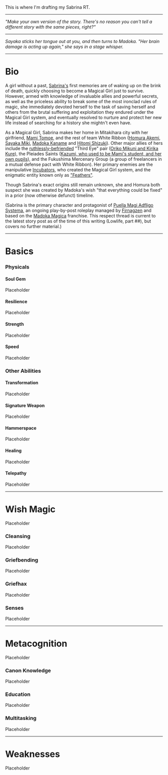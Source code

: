 This is where I'm drafting my Sabrina RT.

---

*"Make your own version of the story. There's no reason you can't tell a different story with the same pieces, right?"*

---

*Sayaka sticks her tongue out at you, and then turns to Madoka. "Her brain damage is acting up again," she says in a stage whisper.*

---

# Bio

A girl without a past, [Sabrina's](https://placeholder.com) first memories are of waking up on the brink of death, quickly choosing to become a Magical Girl just to survive. However, armed with knowledge of invaluable allies and powerful secrets, as well as the priceless ability to break some of the most ironclad rules of magic, she immediately devoted herself to the task of saving herself and others from the brutal suffering and exploitation they endured under the Magical Girl system, and eventually resolved to nurture and protect her new life instead of searching for a history she mightn't even have.

As a Magical Girl, Sabrina makes her home in Mitakihara city with her girlfriend, [Mami Tomoe](https://placeholder.com), and the rest of team White Ribbon ([Homura Akemi](https://placeholder.com), [Sayaka Miki](https://placeholder.com), [Madoka Kaname](https://placeholder.com) and [Hitomi Shizuki](https://placeholder.com)). Other major allies of hers include the [ruthlessly-befriended](https://tvtropes.org/pmwiki/pmwiki.php/Main/DefeatMeansFriendship) "Third Eye" pair ([Oriko Mikuni and Kirika Kure](https://placeholder.com)), the Pleiades Saints ([Kazumi, who used to be Mami's student, and her own pupils](https://placeholder.com)), and the Fukushima Mercenary Group (a group of freelancers in a mutual defense pact with White Ribbon). Her primary enemies are the manipulative [Incubators](https://placeholder.com), who created the Magical Girl system, and the enigmatic entity known only as ["Feathers"](https://placeholder.com).

Though Sabrina's exact origins still remain unknown, she and Homura both suspect she was created by Madoka's wish "that everything could be fixed" in a prior (now otherwise defunct) timeline.

(Sabrina is the primary character and protagonist of [Puella Magi Adfligo Systema](https://forums.sufficientvelocity.com/threads/puella-magi-adfligo-systema.2538/), an ongoing play-by-post roleplay managed by [Firnagzen](https://forums.sufficientvelocity.com/members/firnagzen.386/) and based on the [Madoka Magica](https://en.wikipedia.org/wiki/Puella_Magi_Madoka_Magica) franchise. This respect thread is current to the latest story post as of the time of this writing (Lowlife, part ##), but covers no further material.)

---

# Basics

### Physicals

#### Soul Gem

Placeholder

#### Resilience

Placeholder

#### Strength

Placeholder

#### Speed

Placeholder

### Other Abilities

#### Transformation

Placeholder

#### Signature Weapon

Placeholder

#### Hammerspace

Placeholder

#### Healing

Placeholder

#### Telepathy

Placeholder

---

# Wish Magic

Placeholder

### Cleansing

Placeholder

### Griefbending

Placeholder

### Griefhax

Placeholder

### Senses

Placeholder

---

# Metacognition

Placeholder

### Canon Knowledge

Placeholder

### Education

Placeholder

### Multitasking

Placeholder

---

# Weaknesses

Placeholder
